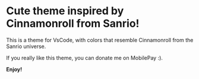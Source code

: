 # Cute theme inspired by Cinnamonroll from Sanrio!

This is a theme for VsCode, with colors that resemble Cinnamonroll from the Sanrio universe.

If you really like this theme, you can donate me on MobilePay :).

**Enjoy!**

